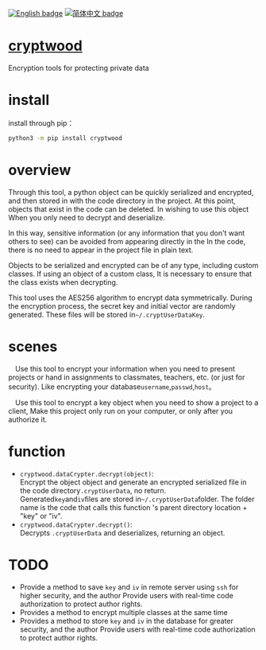 [![English badge](https://img.shields.io/badge/%E8%8B%B1%E6%96%87-English-blue)](./README.md)
[![简体中文 badge](https://img.shields.io/badge/%E7%AE%80%E4%BD%93%E4%B8%AD%E6%96%87-Simplified%20Chinese-blue)](https://github.com/RedForestLonvor/cryptwood/blob/main/README-ZH_CN.md)

# [cryptwood](https://pypi.org/project/cryptwood/)

Encryption tools for protecting private data


# install

install through pip：

```bash
python3 -m pip install cryptwood
```


# overview

Through this tool, a python object can be quickly serialized and encrypted, and then stored in
with the code directory in the project. At this point, objects that exist in the code can be deleted. In wishing to use this object
When you only need to decrypt and deserialize.  

In this way, sensitive information (or any information that you don't want others to see) can be avoided from appearing directly in the
In the code, there is no need to appear in the project file in plain text.

Objects to be serialized and encrypted can be of any type, including custom classes. If using an object of a custom class,
It is necessary to ensure that the class exists when decrypting.  

This tool uses the AES256 algorithm to encrypt data symmetrically.
During the encryption process, the secret key and initial vector are randomly generated. These files will be stored in`~/.cryptUserDataKey`.


# scenes

&emsp;Use this tool to encrypt your information when you need to present projects or hand in assignments to classmates, teachers, etc. (or just for security).
Like encrypting your database`username`,`passwd`,`host`。

&emsp;Use this tool to encrypt a key object when you need to show a project to a client,
Make this project only run on your computer, or only after you authorize it.


# function

+ `cryptwood.dataCrypter.decrypt(object)`:  
  Encrypt the object object and generate an encrypted serialized file in the code directory`.cryptUserData`, no return.  
  Generated`key`and`iv`files are stored in`~/.cryptUserData`folder. The folder name is the code that calls this function
   's parent directory location + "key" or "iv".
+ `cryptwood.dataCrypter.decrypt()`:  
  Decrypts `.cryptUserData` and deserializes, returning an object.


# TODO

+ Provide a method to save `key` and `iv` in remote server using `ssh` for higher security, and the author
   Provide users with real-time code authorization to protect author rights.
+ Provides a method to encrypt multiple classes at the same time
+ Provides a method to store `key` and `iv` in the database for greater security, and the author
   Provide users with real-time code authorization to protect author rights.